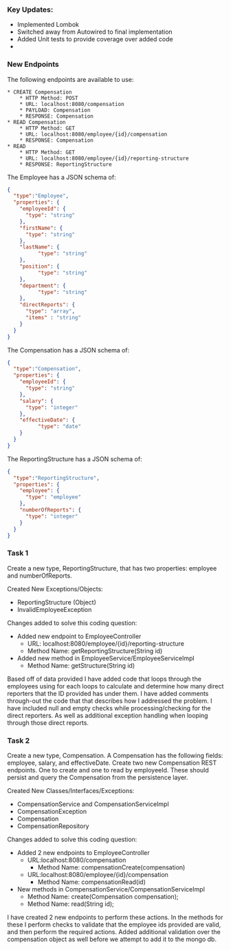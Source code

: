 ### Key Updates:
- Implemented Lombok
- Switched away from Autowired to final implementation
- Added Unit tests to provide coverage over added code
- 

### New Endpoints
The following endpoints are available to use:
```
* CREATE Compensation
    * HTTP Method: POST 
    * URL: localhost:8080/compensation
    * PAYLOAD: Compensation
    * RESPONSE: Compensation
* READ Compensation
    * HTTP Method: GET 
    * URL: localhost:8080/employee/{id}/compensation
    * RESPONSE: Compensation
* READ
    * HTTP Method: GET 
    * URL: localhost:8080/employee/{id}/reporting-structure
    * RESPONSE: ReportingStructure

```
The Employee has a JSON schema of:
```json
{
  "type":"Employee",
  "properties": {
    "employeeId": {
      "type": "string"
    },
    "firstName": {
      "type": "string"
    },
    "lastName": {
          "type": "string"
    },
    "position": {
          "type": "string"
    },
    "department": {
          "type": "string"
    },
    "directReports": {
      "type": "array",
      "items" : "string"
    }
  }
}
```
The Compensation has a JSON schema of:
```json
{
  "type":"Compensation",
  "properties": {
    "employeeId": {
      "type": "string"
    },
    "salary": {
      "type": "integer"
    },
    "effectiveDate": {
          "type": "date"
    }
  }
}
```
The ReportingStructure has a JSON schema of:
```json
{
  "type":"ReportingStructure",
  "properties": {
    "employee": {
      "type": "employee"
    },
    "numberOfReports": {
      "type": "integer"
    }
  }
}
```

### Task 1
Create a new type, ReportingStructure, that has two properties: employee and numberOfReports.

Created New Exceptions/Objects:
- ReportingStructure (Object)
- InvalidEmployeeException

Changes added to solve this coding question:
- Added new endpoint to EmployeeController
  - URL: localhost:8080/employee/{id}/reporting-structure
  - Method Name: getReportingStructure(String id)
- Added new method in EmployeeService/EmployeeServiceImpl
  - Method Name: getStructure(String id)

Based off of data provided I have added code that loops through the employees using for each loops to calculate and 
determine how many direct reporters that the ID provided has under them. I have added comments through-out the code that
 that describes how I addressed the problem. I have included null and empty checks while processing/checking for the direct
reporters. As well as additional exception handling when looping through those direct reports.


### Task 2
Create a new type, Compensation. A Compensation has the following fields: employee, salary, and effectiveDate. Create 
two new Compensation REST endpoints. One to create and one to read by employeeId. These should persist and query the 
Compensation from the persistence layer.

Created New Classes/Interfaces/Exceptions:
- CompensationService and CompensationServiceImpl
- CompensationException
- Compensation
- CompensationRepository

Changes added to solve this coding question:
- Added 2 new endpoints to EmployeeController
    - URL:localhost:8080/compensation
      - Method Name: compensationCreate(compensation)
    - URL:localhost:8080/employee/{id}/compensation
        - Method Name: compensationRead(id)
- New methods in CompensationService/CompensationServiceImpl
    - Method Name: create(Compensation compensation);
    - Method Name: read(String id);

I have created 2 new endpoints to perform these actions. In the methods for these I perform checks to validate that the 
employee ids provided are valid, and then perform the required actions. Added additional validation over the compensation
 object as well before we attempt to add it to the mongo db.

